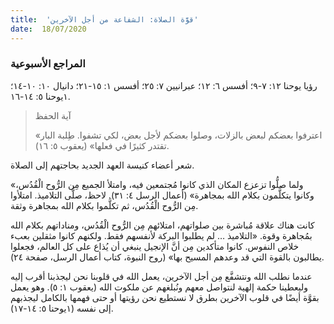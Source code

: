 ```yaml
---
title:  'قوَّة الصلاة: الشفاعة من أجل الآخرين'
date:  18/07/2020
---
```


### المراجع الأسبوعية
رؤيا يوحنا ١٢: ٧-٩؛ أفسس ٦: ١٢؛ عبرانيين ٧: ٢٥؛ أفسس ١: ١٥-٢١؛ دانيال ١٠: ١٠-١٤؛ ١يوحنا ٥: ١٤-١٦.

> <p>آية الحفظ</p>
> «اعترفوا بعضكم لبعض بالزلات، وصلوا بعضكم لأجل بعض، لكي تشفوا. طِلبة البار تقتدر كثيرًا في فعلها» (يعقوب ٥: ١٦).

شعر أعضاء كنيسة العهد الجديد بحاجتهم إلى الصلاة.

«ولما صلُّوا تزعزع المكان الذي كانوا مُجتمعين فيه، وامتلأ الجميع مِن الرُّوح الْقُدُس، وكانوا يتكلَّمون بكلام الله بمجاهرة» (أعمال الرسل ٤: ٣١). لاحظ، صلَّى التلاميذ. امتلأوا مِن الرُّوح الْقُدُس، ثم تكلَّموا بكلام الله بمجاهرة وثقة.

كانت هناك علاقة مُباشرة بين صلواتهم، امتلائهم مِن الرُّوح الْقُدُس، ومناداتهم بكلام الله بمُجاهرة وقوة. «التلاميذ … لم يطلبوا البركة لأنفسهم فقط. ولكنهم كانوا مثقلين بعبء خلاص النفوس. كانوا متأكدين مِن أنَّ الإنجيل ينبغي أن يُذاع على كل العالم، فجعلوا يطالبون بالقوة التي قد وعدهم المسيح بها» (روح النبوة، كتاب أعمال الرسل، صفحة ٢٤).

عندما نطلب الله ونتشفَّع مِن أجل الآخرين، يعمل الله في قلوبنا نحن ليجذبنا أقرب إليه وليعطينا حكمة إلهية لنتواصل معهم ونُبلغهم عن ملكوت الله (يعقوب ١: ٥). وهو يعمل بقوَّة أيضًا في قلوب الآخرين بطرق لا نستطيع نحن رؤيتها أو حتى فهمها بالكامل ليجذبهم إلى نفسه (١يوحنا ٥: ١٤-١٧).